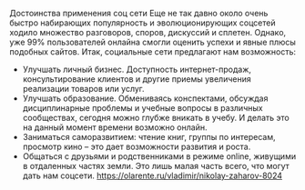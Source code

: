 Достоинства применения соц сети
Еще не так давно около очень быстро набирающих популярность и эволюционирующих соцсетей ходило множество разговоров, споров, дискуссий и сплетен. Однако, уже 99% пользователей онлайна смогли оценить успехи и явные плюсы подобных сайтов. Итак, социальные сети предлагают нам возможность:
- Улучшать личный бизнес. Доступность интернет-продаж, консультирование клиентов и другие приемы увеличения реализации товаров или услуг.
- Улучшать образование. Обмениваясь конспектами, обсуждая дисциплинарные проблемы и учебные вопросы в различных сообществах, сегодня можно глубже вникать в учебу. И делать это на данный момент времени возможно онлайн.
- Заниматься саморазвитием: чтение книг, группы по интересам, просмотр кино – это дает возможности развития и роста.
- Общаться с друзьями и родственниками в режиме online, живущими в отдаленных частях земли.
Это лишь малая часть всего, что могут дать нам соцсети.
https://olarente.ru/vladimir/nikolay-zaharov-8024
